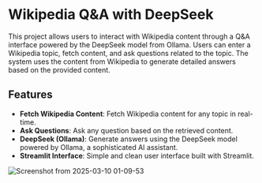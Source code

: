 # Wikipedia Q&A with DeepSeek

This project allows users to interact with Wikipedia content through a Q&A interface powered by the DeepSeek model from Ollama. Users can enter a Wikipedia topic, fetch content, and ask questions related to the topic. The system uses the content from Wikipedia to generate detailed answers based on the provided content.

## Features

- **Fetch Wikipedia Content**: Fetch Wikipedia content for any topic in real-time.
- **Ask Questions**: Ask any question based on the retrieved content.
- **DeepSeek (Ollama)**: Generate answers using the DeepSeek model powered by Ollama, a sophisticated AI assistant.
- **Streamlit Interface**: Simple and clean user interface built with Streamlit.


![Screenshot from 2025-03-10 01-09-53](https://github.com/user-attachments/assets/7ca147bf-4976-43cf-9878-0ede3eb82f6a)


